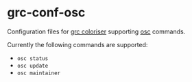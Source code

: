 # grc-conf-osc
Configuration files for [grc coloriser](https://github.com/garabik/grc) supporting [osc](https://en.opensuse.org/openSUSE:OSC) commands.

Currently the following commands are supported:

- `osc status`
- `osc update`
- `osc maintainer`
